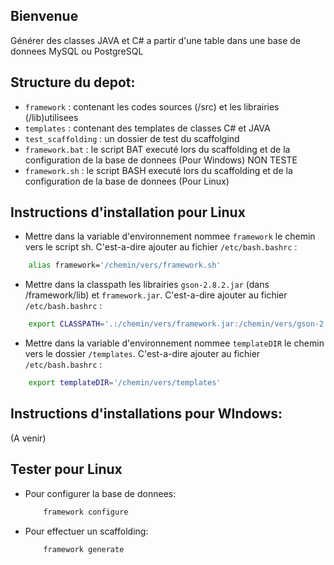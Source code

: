 ## Bienvenue

Générer des classes JAVA et C# a partir d'une table dans une base de donnees MySQL ou PostgreSQL

## Structure du depot:
    
- `framework` : contenant les codes sources (/src) et les librairies (/lib)utilisees
- `templates` : contenant des templates de classes C# et JAVA 
- `test_scaffolding` : un dossier de test du scaffolgind
- `framework.bat` : le script BAT executé lors du scaffolding et de la configuration de la base de donnees (Pour Windows) NON TESTE
- `framework.sh` : le script BASH executé lors du scaffolding et de la configuration de la base de donnees (Pour Linux)

## Instructions d'installation pour Linux

- Mettre dans la variable d'environnement nommee `framework` le chemin vers le script sh. C'est-a-dire ajouter au fichier `/etc/bash.bashrc` : 
```sh
    alias framework='/chemin/vers/framework.sh'
```
- Mettre dans la classpath les librairies `gson-2.8.2.jar` (dans /framework/lib) et `framework.jar`. C'est-a-dire ajouter au fichier `/etc/bash.bashrc` :
```sh
    export CLASSPATH='.:/chemin/vers/framework.jar:/chemin/vers/gson-2.8.2.jar:/vos/autres/dependances/java/.jar'
```
- Mettre dans la variable d'environnement nommee `templateDIR` le chemin vers le dossier `/templates`. C'est-a-dire ajouter au fichier `/etc/bash.bashrc` :
```sh 
    export templateDIR='/chemin/vers/templates'
```

## Instructions d'installations pour WIndows:
 (A venir)

## Tester pour Linux

- Pour configurer la base de donnees: 
    ```sh 
        framework configure
    ```
- Pour effectuer un scaffolding: 
    ```sh
        framework generate
    ```
